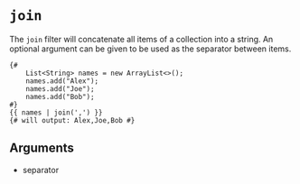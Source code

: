 # `join`
The `join` filter will concatenate all items of a collection into a string. An optional argument can be given
to be used as the separator between items.
```
{#
    List<String> names = new ArrayList<>();
    names.add("Alex");
    names.add("Joe");
    names.add("Bob");
#}
{{ names | join(',') }}
{# will output: Alex,Joe,Bob #}
```

## Arguments
- separator